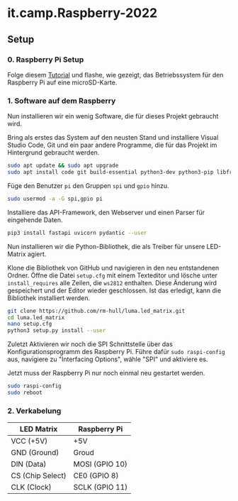 # it.camp.Raspberry-2022

## Setup

### 0. Raspberry Pi Setup

Folge diesem [Tutorial](https://youtu.be/ntaXWS8Lk34) und flashe, wie gezeigt, das Betriebssystem für den Raspberry Pi auf eine microSD-Karte.

### 1. Software auf dem Raspberry

Nun installieren wir ein wenig Software, die für dieses Projekt gebraucht wird.

Bring als erstes das System auf den neusten Stand und installiere Visual Studio Code, Git und ein paar andere Programme, die für das Projekt im Hintergrund gebraucht werden.

```sh
sudo apt update && sudo apt upgrade
sudo apt install code git build-essential python3-dev python3-pip libfreetype6-dev libjpeg-dev libopenjp2-7 libtiff5
```

Füge den Benutzer ```pi``` den Gruppen ```spi``` und ```gpio``` hinzu.

```sh
sudo usermod -a -G spi,gpio pi
```

Installiere das API-Framework, den Webserver und einen Parser für eingehende Daten.

```sh
pip3 install fastapi uvicorn pydantic --user
```

[//]: # "Das klonen des Git Repositorys und der folgende Anleitungsblock sind nur nötig, weil das ws2812 Modul von luma.led_matrix nicht kompiliert. Sobald pypi wieder eine Version der Bibliothek anbietet, die ohne Probleme Installiert, sollte wieder empfohlen werden luma.led_matrix via pip3 zu beziehen."

Nun installieren wir die Python-Bibliothek, die als Treiber für unsere LED-Matrix agiert.

Klone die Bibliothek von GitHub und navigieren in den neu entstandenen Ordner. Öffne die Datei ```setup.cfg``` mit einem Texteditor und lösche unter ```install_requires``` alle Zeilen, die ```ws2812``` enthalten. Diese Änderung wird gespeichert und der Editor wieder geschlossen. Ist das erledigt, kann die Bibliothek installiert werden.

```sh
git clone https://github.com/rm-hull/luma.led_matrix.git
cd luma.led_matrix
nano setup.cfg
python3 setup.py install --user
```

Zuletzt Aktivieren wir noch die SPI Schnittstelle über das Konfigurationsprogramm des Raspberry Pi. Führe dafür ```sudo raspi-config``` aus, navigiere zu "Interfacing Options", wähle "SPI" und aktiviere es.

Jetzt muss der Raspberry Pi nur noch einmal neu gestartet werden.

```sh
sudo raspi-config
sudo reboot
```

### 2. Verkabelung

| LED Matrix        | Raspberry Pi   |
|-------------------|----------------|
| VCC (+5V)         | +5V            |
| GND (Ground)      | Groud          |
| DIN (Data)        | MOSI (GPIO 10) |
| CS  (Chip Select) | CE0  (GPIO 8)  |
| CLK (Clock)       | SCLK (GPIO 11) |
